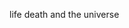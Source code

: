 life death and the universe

<!---
LesserSealo/LesserSealo is a ✨ special ✨ repository because its `README.md` (this file) appears on your GitHub profile.
You can click the Preview link to take a look at your changes.
--->
